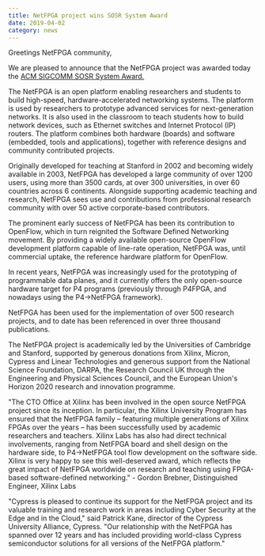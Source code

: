 ```yaml
---
title: NetFPGA project wins SOSR System Award
date: 2019-04-02
category: news
---
```


Greetings NetFPGA community,

We are pleased to announce that the NetFPGA project was awarded today the [ACM SIGCOMM SOSR System Award.](https://conferences.sigcomm.org/sosr/2019/award.html)

The NetFPGA is an open platform enabling researchers and students to build high-speed, hardware-accelerated networking systems. The platform is used by researchers to prototype advanced services for next-generation networks. It is also used in the classroom to teach students how to build network devices, such as Ethernet switches and Internet Protocol (IP) routers. The platform combines both hardware (boards) and software (embedded, tools and applications), together with reference designs and community contributed projects.

Originally developed for teaching at Stanford in 2002 and becoming widely available in 2003, NetFPGA has developed a large community of over 1200 users, using more than 3500 cards, at over 300 universities, in over 60 countries across 6 continents. Alongside supporting academic teaching and research, NetFPGA sees use and contributions from professional research community with over 50 active corporate-based contributors.

The prominent early success of NetFPGA has been its contribution to OpenFlow, which in turn reignited the Software Defined Networking movement. By providing a widely available open-source OpenFlow development platform capable of line-rate operation, NetFPGA was, until commercial uptake, the reference hardware platform for OpenFlow.

In recent years, NetFPGA was increasingly used for the prototyping of programmable data planes, and it currently offers the only open-source hardware target for P4 programs (previously through P4FPGA, and nowadays using the P4->NetFPGA framework).

NetFPGA has been used for the implementation of over 500 research projects, and to date has been referenced in over three thousand publications.

The NetFPGA project is academically led by the Universities of Cambridge and Stanford, supported by generous donations from Xilinx, Micron, Cypress and Linear Technologies and generous support from the National Science Foundation, DARPA, the Research Council UK through the Engineering and Physical Sciences Council, and the European Union's Horizon 2020 research and innovation programme.

"The CTO Office at Xilinx has been involved in the open source NetFPGA project since its inception. In particular, the Xilinx University Program has ensured that the NetFPGA family – featuring multiple generations of Xilinx FPGAs over the years – has been successfully used by academic researchers and teachers. Xilinx Labs has also had direct technical involvements, ranging from NetFPGA board and shell design on the hardware side, to P4→NetFPGA tool flow development on the software side. Xilinx is very happy to see this well-deserved award, which reflects the great impact of NetFPGA worldwide on research and teaching using FPGA-based software-defined networking." - Gordon Brebner, Distinguished Engineer, Xilinx Labs

"Cypress is pleased to continue its support for the NetFPGA project and its valuable training and research work in areas including Cyber Security at the Edge and in the Cloud," said Patrick Kane, director of the Cypress University Alliance, Cypress. "Our relationship with the NetFPGA has spanned over 12 years and has included providing world-class Cypress semiconductor solutions for all versions of the NetFPGA platform."

